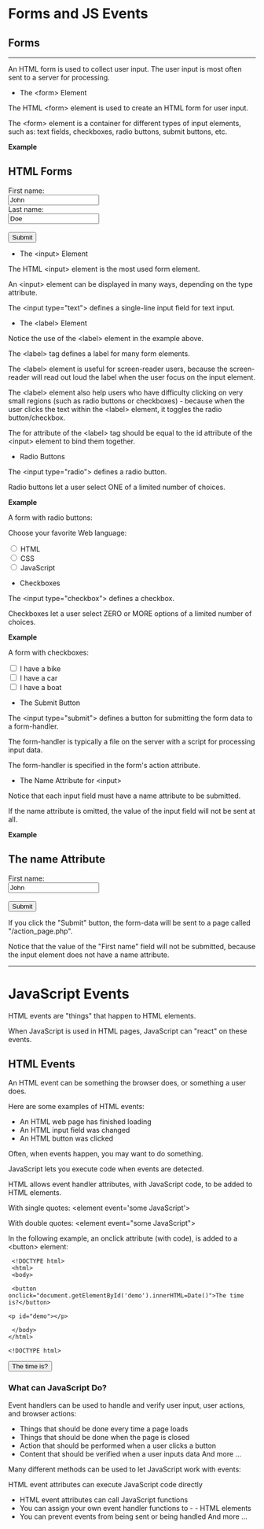 # Forms and JS Events


## Forms
------------------------------------
An HTML form is used to collect user input. The user input is most often sent to a server for processing.

- The \<form> Element

The HTML \<form> element is used to create an HTML form for user input.

The \<form> element is a container for different types of input elements, such as: text fields, checkboxes, radio buttons, submit buttons, etc.

**Example**

<h2>HTML Forms</h2>

<form action="/action_page.php">
  <label for="fname">First name:</label><br>
  <input type="text" id="fname" name="fname" value="John"><br>
  <label for="lname">Last name:</label><br>
  <input type="text" id="lname" name="lname" value="Doe"><br><br>
  <input type="submit" value="Submit">
</form> 

- The \<input> Element

The HTML \<input> element is the most used form element.

An \<input> element can be displayed in many ways, depending on the type attribute.

The \<input type="text"> defines a single-line input field for text input.

- The \<label> Element

Notice the use of the \<label> element in the example above.

The \<label> tag defines a label for many form elements.

The \<label> element is useful for screen-reader users, because the screen-reader will read out loud the label when the user focus on the input element.

The \<label> element also help users who have difficulty clicking on very small regions (such as radio buttons or checkboxes) - because when the user clicks the text within the \<label> element, it toggles the radio button/checkbox.

The for attribute of the \<label> tag should be equal to the id attribute of the \<input> element to bind them together.

- Radio Buttons

The \<input type="radio"> defines a radio button.

Radio buttons let a user select ONE of a limited number of choices.

**Example**

A form with radio buttons:

<p>Choose your favorite Web language:</p>

<form>
  <input type="radio" id="html" name="fav_language" value="HTML">
  <label for="html">HTML</label><br>
  <input type="radio" id="css" name="fav_language" value="CSS">
  <label for="css">CSS</label><br>
  <input type="radio" id="javascript" name="fav_language" value="JavaScript">
  <label for="javascript">JavaScript</label>
</form>

- Checkboxes

The \<input type="checkbox"> defines a checkbox.

Checkboxes let a user select ZERO or MORE options of a limited number of choices.

**Example**

A form with checkboxes:

<form>
  <input type="checkbox" id="vehicle1" name="vehicle1" value="Bike">
  <label for="vehicle1"> I have a bike</label><br>
  <input type="checkbox" id="vehicle2" name="vehicle2" value="Car">
  <label for="vehicle2"> I have a car</label><br>
  <input type="checkbox" id="vehicle3" name="vehicle3" value="Boat">
  <label for="vehicle3"> I have a boat</label>
</form>




- The Submit Button

The \<input type="submit"> defines a button for submitting the form data to a form-handler.

The form-handler is typically a file on the server with a script for processing input data.

The form-handler is specified in the form's action attribute.

- The Name Attribute for \<input>

Notice that each input field must have a name attribute to be submitted.

If the name attribute is omitted, the value of the input field will not be sent at all.

**Example**

<!DOCTYPE html>
<html>
<body>

<h2>The name Attribute</h2>

<form action="/action_page.php">
  <label for="fname">First name:</label><br>
  <input type="text" id="fname" value="John"><br><br>
  <input type="submit" value="Submit">
</form> 

<p>If you click the "Submit" button, the form-data will be sent to a page called "/action_page.php".</p>

<p>Notice that the value of the "First name" field will not be submitted, because the input element does not have a name attribute.</p>

</body>
</html>


----------------------------
# JavaScript Events


HTML events are "things" that happen to HTML elements.

When JavaScript is used in HTML pages, JavaScript can "react" on these events.


## HTML Events

An HTML event can be something the browser does, or something a user does.

Here are some examples of HTML events:

- An HTML web page has finished loading
- An HTML input field was changed
- An HTML button was clicked

Often, when events happen, you may want to do something.

JavaScript lets you execute code when events are detected.

HTML allows event handler attributes, with JavaScript code, to be added to HTML elements.

With single quotes:
\<element event='some JavaScript'>

With double quotes:
\<element event="some JavaScript">

In the following example, an onclick attribute (with code), is added to a \<button> element:

     <!DOCTYPE html>
     <html>
     <body>

     <button onclick="document.getElementById('demo').innerHTML=Date()">The time is?</button>

    <p id="demo"></p>

     </body>
    </html>

    <!DOCTYPE html>
<html>
<body>

<button onclick="document.getElementById('demo').innerHTML=Date()">The time is?</button>

<p id="demo"></p>

</body>
</html>


### What can JavaScript Do?

Event handlers can be used to handle and verify user input, user actions, and browser actions:

- Things that should be done every time a page loads
- Things that should be done when the page is closed
- Action that should be performed when a user clicks a button
- Content that should be verified when a user inputs data
And more ...


Many different methods can be used to let JavaScript work with events:

HTML event attributes can execute JavaScript code directly

- HTML event attributes can call JavaScript functions
- You can assign your own event handler functions to - - HTML elements
- You can prevent events from being sent or being handled
And more ...
